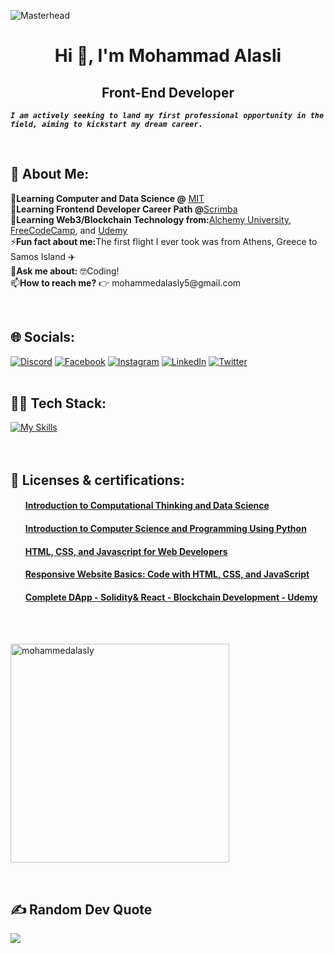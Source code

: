 ![Masterhead](https://scrimba.com/articles/content/images/2022/08/Frontend-Developer-vs-Web-Designer-1.png)
<h1 align="center">Hi 👋, I'm Mohammad Alasli</h1>
<h2 align="center">Front-End Developer</h2>

***`I am actively seeking to land my first professional opportunity in the field, aiming to kickstart my dream career.`***


<br>

<!-- <img align="right" alt="Coding" width="200"src="https://q-the-hacker.com/post-images/hello-world.png"> -->
## 💫 About Me:
<p>
🌱<strong>Learning Computer and Data Science @</strong> <a href="https://emergingtalent.mit.edu/">MIT</a><br>
🌱<strong>Learning Frontend Developer Career Path @</strong><a href="https://scrimba.com/learn/frontend">Scrimba</a><br>
🌱<strong>Learning Web3/Blockchain Technology from:</strong><a href="https://university.alchemy.com/home">Alchemy University</a>, <a href="https://www.youtube.com/watch?v=gyMwXuJrbJQ">FreeCodeCamp</a>, and <a href="https://www.udemy.com/">Udemy</a><br>
⚡<strong>Fun fact about me:</strong>The first flight I ever took was from Athens, Greece to Samos Island ✈️<br>
💬<strong>Ask me about:</strong> 🤓Coding!<br>
📫<strong>How to reach me?</strong> 👉 mohammedalasly5@gmail.com
</p>
<br>

## 🌐 Socials:
[![Discord](https://img.shields.io/badge/Discord-%237289DA.svg?logo=discord&logoColor=white)](https://discord.gg/#4488) [![Facebook](https://img.shields.io/badge/Facebook-%231877F2.svg?logo=Facebook&logoColor=white)](https://facebook.com/https://web.facebook.com/mohammed.alasly.1/) [![Instagram](https://img.shields.io/badge/Instagram-%23E4405F.svg?logo=Instagram&logoColor=white)](https://instagram.com/mohammad_alasli) [![LinkedIn](https://img.shields.io/badge/LinkedIn-%230077B5.svg?logo=linkedin&logoColor=white)](https://linkedin.com/in/mohammedalasli) [![Twitter](https://img.shields.io/badge/Twitter-%231DA1F2.svg?logo=Twitter&logoColor=white)](https://twitter.com/mohamad_alasli)
<br>
<br>

## 👨‍💻 Tech Stack:

[![My Skills](https://skillicons.dev/icons?i=js,html,css,react,git,bootstrap,tailwind,vite,nodejs,nextjs,ts,firebase,py,solidity)](https://skillicons.dev)
<br>
<br>
<br>
## 📜 Licenses & certifications:
<ul>
<h4><a href="https://courses.edx.org/certificates/c026b100bb4d4bd58aff2c13913e281a">Introduction to Computational Thinking and Data Science</a>
</h4>
</ul>
<ul>
<h4><a href="https://courses.edx.org/certificates/eb7038e2e651456998377902dab700ca">Introduction to Computer Science and Programming Using Python</a>
</h4>
</ul>
<ul>
<h4><a href="https://coursera.org/share/fe7bc788e4001d4d2c9829380e2fa1bf">HTML, CSS, and Javascript for Web Developers</a>
</h4>
</ul>
<ul>
<h4><a href="https://coursera.org/share/c6b53dce4e3853b215b63e7c389613eb">Responsive Website Basics: Code with HTML, CSS, and JavaScript</a>
</h4>
</ul>
<ul>
<h4><a href="https://www.udemy.com/certificate/UC-24b8f495-169e-4cb5-936a-c9fa93c191f6/">Complete DApp - Solidity& React - Blockchain Development - Udemy</a>
</h4>
</ul>
<br>
<br>
<p><img align="center"width="350"src="https://github-readme-stats.vercel.app/api/top-langs?username=mohammedalasly&show_icons=true&locale=en&layout=compact" alt="mohammedalasly" /></p>
<br>

## ✍️ Random Dev Quote
![](https://quotes-github-readme.vercel.app/api?type=horizontal&theme=radical)
